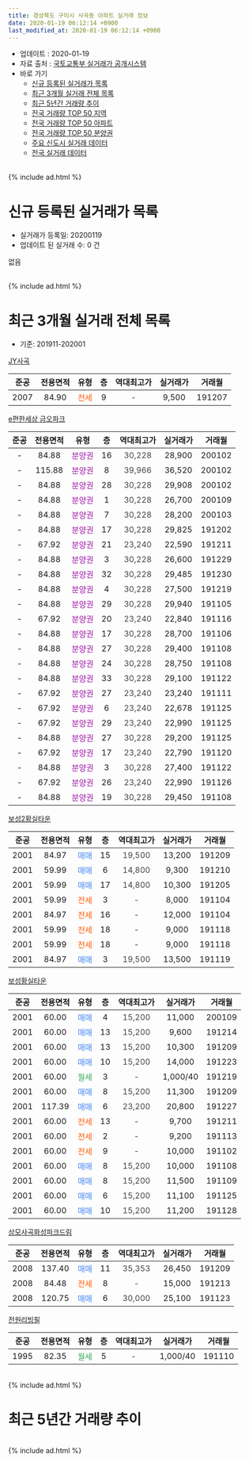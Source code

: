 ```yaml
---
title: 경상북도 구미시 사곡동 아파트 실거래 정보
date: 2020-01-19 06:12:14 +0900
last_modified_at: 2020-01-19 06:12:14 +0900
---
```


* 업데이트 : 2020-01-19
* 자료 출처 : [국토교통부 실거래가 공개시스템](http://rt.molit.go.kr)
* 바로 가기
    * [신규 등록된 실거래가 목록](#신규-등록된-실거래가-목록)
    * [최근 3개월 실거래 전체 목록](#최근-3개월-실거래-전체-목록)
    * [최근 5년간 거래량 추이](#최근-5년간-거래량-추이)
    * [전국 거래량 TOP 50 지역](https://apt-info.github.io/apt-trade-info/최근-3개월-전국에서-가장-거래가-많이-발생한-지역)
    * [전국 거래량 TOP 50 아파트](https://apt-info.github.io/apt-trade-info/최근-3개월-전국에서-가장-거래가-많이-발생한-아파트)
    * [전국 거래량 TOP 50 분양권](https://apt-info.github.io/apt-trade-info/최근-3개월-전국에서-가장-거래가-많이-발생한-분양권)
    * [주요 신도시 실거래 데이터](https://apt-info.github.io/apt-trade-info/주요-신도시)
    * [전국 실거래 데이터](https://apt-info.github.io/apt-trade-info/전국)
<br>
{% include ad.html %}
<br>

# 신규 등록된 실거래가 목록
* 실거래가 등록일: 20200119
* 업데이트 된 실거래 수: 0 건

없음

<br>
{% include ad.html %}
<br>

# 최근 3개월 실거래 전체 목록
* 기준: 201911-202001


[JY사곡](https://search.naver.com/search.naver?query=%EA%B2%BD%EC%83%81%EB%B6%81%EB%8F%84+%EA%B5%AC%EB%AF%B8%EC%8B%9C+%EC%82%AC%EA%B3%A1%EB%8F%99+JY%EC%82%AC%EA%B3%A1)

|준공|전용면적|유형|층|역대최고가|실거래가|거래월|
|:---:|:---:|:---:|:---:|:---:|:---:|:---:|
|2007|84.90|<span style="color:#ff5a00">전세</span>|9|<span style="color:#444444">-</span>|9,500|191207|

[e편한세상 금오파크](https://search.naver.com/search.naver?query=%EA%B2%BD%EC%83%81%EB%B6%81%EB%8F%84+%EA%B5%AC%EB%AF%B8%EC%8B%9C+%EC%82%AC%EA%B3%A1%EB%8F%99+e%ED%8E%B8%ED%95%9C%EC%84%B8%EC%83%81+%EA%B8%88%EC%98%A4%ED%8C%8C%ED%81%AC)

|준공|전용면적|유형|층|역대최고가|실거래가|거래월|
|:---:|:---:|:---:|:---:|:---:|:---:|:---:|
|-|84.88|<span style="color:#9C11A5">분양권</span>|16|<span style="color:#444444">30,228</span>|28,900|200102|
|-|115.88|<span style="color:#9C11A5">분양권</span>|8|<span style="color:#444444">39,966</span>|36,520|200102|
|-|84.88|<span style="color:#9C11A5">분양권</span>|28|<span style="color:#444444">30,228</span>|29,908|200102|
|-|84.88|<span style="color:#9C11A5">분양권</span>|1|<span style="color:#444444">30,228</span>|26,700|200109|
|-|84.88|<span style="color:#9C11A5">분양권</span>|7|<span style="color:#444444">30,228</span>|28,200|200103|
|-|84.88|<span style="color:#9C11A5">분양권</span>|17|<span style="color:#444444">30,228</span>|29,825|191202|
|-|67.92|<span style="color:#9C11A5">분양권</span>|21|<span style="color:#444444">23,240</span>|22,590|191211|
|-|84.88|<span style="color:#9C11A5">분양권</span>|3|<span style="color:#444444">30,228</span>|26,600|191229|
|-|84.88|<span style="color:#9C11A5">분양권</span>|32|<span style="color:#444444">30,228</span>|29,485|191230|
|-|84.88|<span style="color:#9C11A5">분양권</span>|4|<span style="color:#444444">30,228</span>|27,500|191219|
|-|84.88|<span style="color:#9C11A5">분양권</span>|29|<span style="color:#444444">30,228</span>|29,940|191105|
|-|67.92|<span style="color:#9C11A5">분양권</span>|20|<span style="color:#444444">23,240</span>|22,840|191116|
|-|84.88|<span style="color:#9C11A5">분양권</span>|17|<span style="color:#444444">30,228</span>|28,700|191106|
|-|84.88|<span style="color:#9C11A5">분양권</span>|27|<span style="color:#444444">30,228</span>|29,400|191108|
|-|84.88|<span style="color:#9C11A5">분양권</span>|24|<span style="color:#444444">30,228</span>|28,750|191108|
|-|84.88|<span style="color:#9C11A5">분양권</span>|33|<span style="color:#444444">30,228</span>|29,100|191122|
|-|67.92|<span style="color:#9C11A5">분양권</span>|27|<span style="color:#444444">23,240</span>|23,240|191111|
|-|67.92|<span style="color:#9C11A5">분양권</span>|6|<span style="color:#444444">23,240</span>|22,678|191125|
|-|67.92|<span style="color:#9C11A5">분양권</span>|29|<span style="color:#444444">23,240</span>|22,990|191125|
|-|84.88|<span style="color:#9C11A5">분양권</span>|27|<span style="color:#444444">30,228</span>|29,200|191125|
|-|67.92|<span style="color:#9C11A5">분양권</span>|17|<span style="color:#444444">23,240</span>|22,790|191120|
|-|84.88|<span style="color:#9C11A5">분양권</span>|3|<span style="color:#444444">30,228</span>|27,400|191122|
|-|67.92|<span style="color:#9C11A5">분양권</span>|26|<span style="color:#444444">23,240</span>|22,990|191126|
|-|84.88|<span style="color:#9C11A5">분양권</span>|19|<span style="color:#444444">30,228</span>|29,450|191108|

[보성2황실타운](https://search.naver.com/search.naver?query=%EA%B2%BD%EC%83%81%EB%B6%81%EB%8F%84+%EA%B5%AC%EB%AF%B8%EC%8B%9C+%EC%82%AC%EA%B3%A1%EB%8F%99+%EB%B3%B4%EC%84%B12%ED%99%A9%EC%8B%A4%ED%83%80%EC%9A%B4)

|준공|전용면적|유형|층|역대최고가|실거래가|거래월|
|:---:|:---:|:---:|:---:|:---:|:---:|:---:|
|2001|84.97|<span style="color:#4285f3">매매</span>|15|<span style="color:#444444">19,500</span>|13,200|191209|
|2001|59.99|<span style="color:#4285f3">매매</span>|6|<span style="color:#444444">14,800</span>|9,300|191210|
|2001|59.99|<span style="color:#4285f3">매매</span>|17|<span style="color:#444444">14,800</span>|10,300|191205|
|2001|59.99|<span style="color:#ff5a00">전세</span>|3|<span style="color:#444444">-</span>|8,000|191104|
|2001|84.97|<span style="color:#ff5a00">전세</span>|16|<span style="color:#444444">-</span>|12,000|191104|
|2001|59.99|<span style="color:#ff5a00">전세</span>|18|<span style="color:#444444">-</span>|9,000|191118|
|2001|59.99|<span style="color:#ff5a00">전세</span>|18|<span style="color:#444444">-</span>|9,000|191118|
|2001|84.97|<span style="color:#4285f3">매매</span>|3|<span style="color:#444444">19,500</span>|13,500|191119|

[보성황실타운](https://search.naver.com/search.naver?query=%EA%B2%BD%EC%83%81%EB%B6%81%EB%8F%84+%EA%B5%AC%EB%AF%B8%EC%8B%9C+%EC%82%AC%EA%B3%A1%EB%8F%99+%EB%B3%B4%EC%84%B1%ED%99%A9%EC%8B%A4%ED%83%80%EC%9A%B4)

|준공|전용면적|유형|층|역대최고가|실거래가|거래월|
|:---:|:---:|:---:|:---:|:---:|:---:|:---:|
|2001|60.00|<span style="color:#4285f3">매매</span>|4|<span style="color:#444444">15,200</span>|11,000|200109|
|2001|60.00|<span style="color:#4285f3">매매</span>|13|<span style="color:#444444">15,200</span>|9,600|191214|
|2001|60.00|<span style="color:#4285f3">매매</span>|13|<span style="color:#444444">15,200</span>|10,300|191209|
|2001|60.00|<span style="color:#4285f3">매매</span>|10|<span style="color:#444444">15,200</span>|14,000|191223|
|2001|60.00|<span style="color:#34a853">월세</span>|3|<span style="color:#444444">-</span>|1,000/40|191219|
|2001|60.00|<span style="color:#4285f3">매매</span>|8|<span style="color:#444444">15,200</span>|11,300|191209|
|2001|117.39|<span style="color:#4285f3">매매</span>|6|<span style="color:#444444">23,200</span>|20,800|191227|
|2001|60.00|<span style="color:#ff5a00">전세</span>|13|<span style="color:#444444">-</span>|9,700|191211|
|2001|60.00|<span style="color:#ff5a00">전세</span>|2|<span style="color:#444444">-</span>|9,200|191113|
|2001|60.00|<span style="color:#ff5a00">전세</span>|9|<span style="color:#444444">-</span>|10,000|191102|
|2001|60.00|<span style="color:#4285f3">매매</span>|8|<span style="color:#444444">15,200</span>|10,000|191108|
|2001|60.00|<span style="color:#4285f3">매매</span>|8|<span style="color:#444444">15,200</span>|11,500|191109|
|2001|60.00|<span style="color:#4285f3">매매</span>|6|<span style="color:#444444">15,200</span>|11,100|191125|
|2001|60.00|<span style="color:#4285f3">매매</span>|10|<span style="color:#444444">15,200</span>|11,200|191128|


<script async src="//pagead2.googlesyndication.com/pagead/js/adsbygoogle.js"></script>
<!-- 기본 -->
<ins class="adsbygoogle"
     style="display:block"
     data-ad-client="ca-pub-1142216861245946"
     data-ad-slot="4805727019"
     data-ad-format="auto"
     data-full-width-responsive="true"></ins>
<script>
(adsbygoogle = window.adsbygoogle || []).push({});
</script>


[상모사곡화성파크드림](https://search.naver.com/search.naver?query=%EA%B2%BD%EC%83%81%EB%B6%81%EB%8F%84+%EA%B5%AC%EB%AF%B8%EC%8B%9C+%EC%82%AC%EA%B3%A1%EB%8F%99+%EC%83%81%EB%AA%A8%EC%82%AC%EA%B3%A1%ED%99%94%EC%84%B1%ED%8C%8C%ED%81%AC%EB%93%9C%EB%A6%BC)

|준공|전용면적|유형|층|역대최고가|실거래가|거래월|
|:---:|:---:|:---:|:---:|:---:|:---:|:---:|
|2008|137.40|<span style="color:#4285f3">매매</span>|11|<span style="color:#444444">35,353</span>|26,450|191209|
|2008|84.48|<span style="color:#ff5a00">전세</span>|8|<span style="color:#444444">-</span>|15,000|191213|
|2008|120.75|<span style="color:#4285f3">매매</span>|6|<span style="color:#444444">30,000</span>|25,100|191123|

[전원리빙필](https://search.naver.com/search.naver?query=%EA%B2%BD%EC%83%81%EB%B6%81%EB%8F%84+%EA%B5%AC%EB%AF%B8%EC%8B%9C+%EC%82%AC%EA%B3%A1%EB%8F%99+%EC%A0%84%EC%9B%90%EB%A6%AC%EB%B9%99%ED%95%84)

|준공|전용면적|유형|층|역대최고가|실거래가|거래월|
|:---:|:---:|:---:|:---:|:---:|:---:|:---:|
|1995|82.35|<span style="color:#34a853">월세</span>|5|<span style="color:#444444">-</span>|1,000/40|191110|


<br>
{% include ad.html %}
<br>

# 최근 5년간 거래량 추이


<div style="width:100%;">
    <canvas id="deal_progress" height="200"></canvas>
</div>

<script>
new Chart(document.getElementById("deal_progress"), {
    type: 'line',
    data: {
        labels: ['201501','201502','201503','201504','201505','201506','201507','201508','201509','201510','201511','201512','201601','201602','201603','201604','201605','201606','201607','201608','201609','201610','201611','201612','201701','201702','201703','201704','201705','201706','201707','201708','201709','201710','201711','201712','201801','201802','201803','201804','201805','201806','201807','201808','201809','201810','201811','201812','201901','201902','201903','201904','201905','201906','201907','201908','201909','201910','201911','201912','202001'],
        datasets: [{
            label: '매매',
            pointRadius: 1,
            data: [16, 6, 13, 10, 14, 6, 7, 17, 18, 12, 10, 9, 6, 7, 18, 10, 6, 9, 8, 5, 5, 4, 8, 5, 3, 1, 6, 8, 6, 5, 10, 9, 6, 6, 12, 4, 9, 77, 55, 22, 36, 13, 9, 10, 6, 12, 6, 6, 10, 10, 6, 11, 8, 11, 9, 9, 9, 17, 20, 14, 6],
            borderColor: "rgba(255, 201, 14, 1)",
            backgroundColor: "rgba(255, 201, 14, 0.5)",
            fill: false,
            lineTension: 0
        },{
            label: '전월세',
            pointRadius: 1,
            data: [5, 7, 7, 3, 8, 7, 6, 4, 5, 10, 3, 7, 6, 10, 9, 3, 6, 7, 2, 3, 3, 3, 8, 3, 5, 3, 7, 5, 4, 4, 6, 11, 4, 2, 3, 6, 10, 9, 5, 7, 3, 10, 0, 10, 5, 1, 5, 7, 3, 6, 4, 1, 4, 2, 2, 8, 7, 7, 7, 4, 0],
            borderColor: "rgba(0, 141, 185, 1)",
            backgroundColor: "rgba(0, 141, 185, 0.5)",
            fill: false,
            lineTension: 0
        }
        ]
    },
    options: {
        responsive: true,
        title: {
            display: false
        },
        tooltips: {
            mode: 'index',
            intersect: false
        },
        hover: {
            mode: 'nearest',
            intersect: true
        },
        scales: {
            xAxes: [{
                display: true,
                scaleLabel: {
                    display: true,
                    labelString: '년/월'
                }
            }],
            yAxes: [{
                display: true,
                ticks: {
                    suggestedMin: 0,
                },
                scaleLabel: {
                    display: true,
                    labelString: '실거래 수'
                }
            }]
        }
    }
});

</script>


<br>
{% include ad.html %}
<br>

